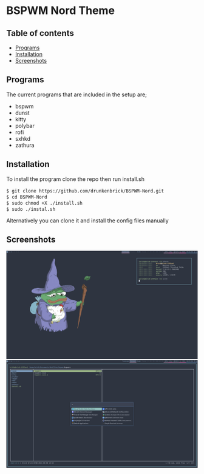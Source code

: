 # BSPWM Nord Theme


## Table of contents
* [Programs](#programs)
* [Installation](#installation)
* [Screenshots](#screenshots)

## Programs 
The current programs that are included in the setup are;
* bspwm
* dunst
* kitty
* polybar
* rofi
* sxhkd
* zathura

## Installation
To install the program clone the repo then run install.sh
```
$ git clone https://github.com/drunkenbrick/BSPWM-Nord.git
$ cd BSPWM-Nord
$ sudo chmod +X ./install.sh
$ sudo ./instal.sh
```
Alternatively you can clone it and install the config files manually

## Screenshots
![Screenshot 1](./Screenshots/image1.png)
![Screenshot 2](./Screenshots/image2.png)
